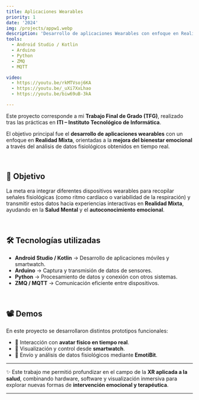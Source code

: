 ```yaml
---
title: Aplicaciones Wearables
priority: 1
date: '2024'
img: /projects/appw1.webp
description: 'Desarrollo de aplicaciones Wearables con enfoque en Realidad Mixta para la mejora del bienestar emocional mediante el uso de datos fisiológicos.'
tools:
  - Android Studio / Kotlin
  - Arduino
  - Python
  - ZMQ
  - MQTT

video: 
  - https://youtu.be/rkMTVsoj6KA
  - https://youtu.be/_uXi7XxLhao
  - https://youtu.be/biw69uB-3kA

---
```


Este proyecto corresponde a mi **Trabajo Final de Grado (TFG)**, realizado tras las prácticas en **ITI – Instituto Tecnológico de Informática**.  

El objetivo principal fue el **desarrollo de aplicaciones wearables** con un enfoque en **Realidad Mixta**, orientadas a la **mejora del bienestar emocional** a través del análisis de datos fisiológicos obtenidos en tiempo real.  

<br>

## 🎯 Objetivo
La meta era integrar diferentes dispositivos wearables para recopilar señales fisiológicas (como ritmo cardíaco o variabilidad de la respiración) y transmitir estos datos hacia experiencias interactivas en **Realidad Mixta**, ayudando en la **Salud Mental** y el **autoconocimiento emocional**.

<br>

## 🛠️ Tecnologías utilizadas
- **Android Studio / Kotlin** → Desarrollo de aplicaciones móviles y smartwatch.  
- **Arduino** → Captura y transmisión de datos de sensores.  
- **Python** → Procesamiento de datos y conexión con otros sistemas.  
- **ZMQ / MQTT** → Comunicación eficiente entre dispositivos.  

<br>

## 📽️ Demos
En este proyecto se desarrollaron distintos prototipos funcionales:  
- 🎥 Interacción con **avatar físico en tiempo real**.  
- 🎥 Visualización y control desde **smartwatch**.  
- 🎥 Envío y análisis de datos fisiológicos mediante **EmotiBit**.  

---

✨ Este trabajo me permitió profundizar en el campo de la **XR aplicada a la salud**, combinando hardware, software y visualización inmersiva para explorar nuevas formas de **intervención emocional y terapéutica**.

---